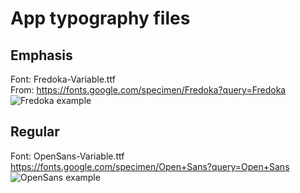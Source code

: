 # App typography files

## Emphasis

Font: Fredoka-Variable.ttf \
From: https://fonts.google.com/specimen/Fredoka?query=Fredoka \
![Fredoka example](https://i.ibb.co/C8ZtCt2/Screenshot-2023-01-02-at-11-59-36-Fonts-Knowledge-Google-Fonts.png)

## Regular

Font: OpenSans-Variable.ttf \
https://fonts.google.com/specimen/Open+Sans?query=Open+Sans \
![OpenSans example](https://i.ibb.co/YTFzPnt/Screenshot-2023-01-02-at-11-58-15-Fonts-Knowledge-Google-Fonts.png)
